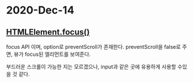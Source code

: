 # 2020-Dec-14

## [HTMLElement.focus()](https://developer.mozilla.org/en-US/docs/Web/API/HTMLOrForeignElement/focus)

focus API 이며, option로 preventScroll가 존재한다. preventScroll을 false로 주면,
뷰가 focus된 엘리먼트를 보여준다.

부드러운 스크롤이 가능한 지는 모르겠으나, input과 같은 곳에 유용하게 사용할 수있
을 것 같다.
